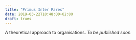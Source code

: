 ```yaml
---
title: "Primus Inter Pares"
date: 2019-03-22T10:48:00+02:00
draft: trues
---
```


A theoretical approach to organisations. *To be published soon.*